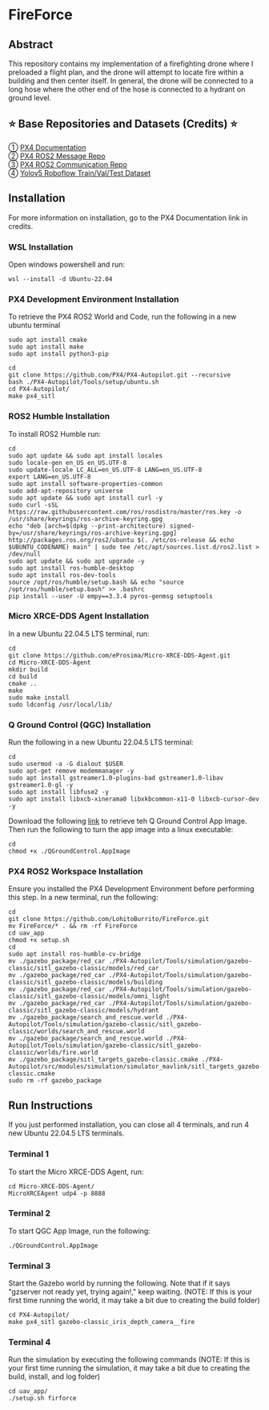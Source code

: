 # FireForce

## Abstract
This repository contains my implementation of a firefighting drone where I preloaded a flight plan, and the drone will attempt to locate fire within a building and then center itself. In general, the drone will be connected to a long hose where the other end of the hose is connected to a hydrant on ground level. 

## ⭐ Base Repositories and Datasets (Credits) ⭐ <br />
① [PX4 Documentation](https://docs.px4.io/main/en/ros2/user_guide.html) <br />
② [PX4 ROS2 Message Repo](https://github.com/PX4/px4_msgs) <br />
③ [PX4 ROS2 Communication Repo](https://github.com/PX4/px4_ros_com) <br />
④ [Yolov5 Roboflow Train/Val/Test Dataset](https://universe.roboflow.com/swee-xiao-qi/parking-lot-availability) <br />
  
## Installation
For more information on installation, go to the PX4 Documentation link in credits.
### WSL Installation
Open windows powershell and run:
```
wsl --install -d Ubuntu-22.04
```
### PX4 Development Environment Installation
To retrieve the PX4 ROS2 World and Code, run the following in a new ubuntu terminal
```
sudo apt install cmake
sudo apt install make
sudo apt install python3-pip

cd
git clone https://github.com/PX4/PX4-Autopilot.git --recursive
bash ./PX4-Autopilot/Tools/setup/ubuntu.sh
cd PX4-Autopilot/
make px4_sitl
```
### ROS2 Humble Installation
To install ROS2 Humble run:
```
cd
sudo apt update && sudo apt install locales
sudo locale-gen en_US en_US.UTF-8
sudo update-locale LC_ALL=en_US.UTF-8 LANG=en_US.UTF-8
export LANG=en_US.UTF-8
sudo apt install software-properties-common
sudo add-apt-repository universe
sudo apt update && sudo apt install curl -y
sudo curl -sSL https://raw.githubusercontent.com/ros/rosdistro/master/ros.key -o /usr/share/keyrings/ros-archive-keyring.gpg
echo "deb [arch=$(dpkg --print-architecture) signed-by=/usr/share/keyrings/ros-archive-keyring.gpg] http://packages.ros.org/ros2/ubuntu $(. /etc/os-release && echo $UBUNTU_CODENAME) main" | sudo tee /etc/apt/sources.list.d/ros2.list > /dev/null
sudo apt update && sudo apt upgrade -y
sudo apt install ros-humble-desktop
sudo apt install ros-dev-tools
source /opt/ros/humble/setup.bash && echo "source /opt/ros/humble/setup.bash" >> .bashrc
pip install --user -U empy==3.3.4 pyros-genmsg setuptools
```
### Micro XRCE-DDS Agent Installation
In a new Ubuntu 22.04.5 LTS terminal, run:
```
cd
git clone https://github.com/eProsima/Micro-XRCE-DDS-Agent.git
cd Micro-XRCE-DDS-Agent
mkdir build
cd build
cmake ..
make
sudo make install
sudo ldconfig /usr/local/lib/
```
### Q Ground Control (QGC) Installation
Run the following in a new Ubuntu 22.04.5 LTS terminal:
```
cd
sudo usermod -a -G dialout $USER
sudo apt-get remove modemmanager -y
sudo apt install gstreamer1.0-plugins-bad gstreamer1.0-libav gstreamer1.0-gl -y
sudo apt install libfuse2 -y
sudo apt install libxcb-xinerama0 libxkbcommon-x11-0 libxcb-cursor-dev -y
```
Download the following [link](https://d176tv9ibo4jno.cloudfront.net/latest/QGroundControl.AppImage) to retrieve teh Q Ground Control App Image. Then run the following to turn the app image into a linux executable:
```
cd
chmod +x ./QGroundControl.AppImage
```
### PX4 ROS2 Workspace Installation
Ensure you installed the PX4 Development Environment before performing this step. In a new terminal, run the following:
```
cd
git clone https://github.com/LohitoBurrito/FireForce.git
mv FireForce/* . && rm -rf FireForce
cd uav_app
chmod +x setup.sh
cd
sudo apt install ros-humble-cv-bridge
mv ./gazebo_package/red_car ./PX4-Autopilot/Tools/simulation/gazebo-classic/sitl_gazebo-classic/models/red_car
mv ./gazebo_package/red_car ./PX4-Autopilot/Tools/simulation/gazebo-classic/sitl_gazebo-classic/models/building
mv ./gazebo_package/red_car ./PX4-Autopilot/Tools/simulation/gazebo-classic/sitl_gazebo-classic/models/omni_light
mv ./gazebo_package/red_car ./PX4-Autopilot/Tools/simulation/gazebo-classic/sitl_gazebo-classic/models/hydrant
mv ./gazebo_package/search_and_rescue.world ./PX4-Autopilot/Tools/simulation/gazebo-classic/sitl_gazebo-classic/worlds/search_and_rescue.world
mv ./gazebo_package/search_and_rescue.world ./PX4-Autopilot/Tools/simulation/gazebo-classic/sitl_gazebo-classic/worlds/fire.world
mv ./gazebo_package/sitl_targets_gazebo-classic.cmake ./PX4-Autopilot/src/modules/simulation/simulator_mavlink/sitl_targets_gazebo-classic.cmake
sudo rm -rf gazebo_package
```
## Run Instructions
If you just performed installation, you can close all 4 terminals, and run 4 new Ubuntu 22.04.5 LTS terminals.
### Terminal 1
To start the Micro XRCE-DDS Agent, run:
```
cd Micro-XRCE-DDS-Agent/
MicroXRCEAgent udp4 -p 8888
```
### Terminal 2
To start QGC App Image, run the following:
```
./QGroundControl.AppImage
```
### Terminal 3
Start the Gazebo world by running the following. Note that if it says "gzserver not ready yet, trying again!," keep waiting. (NOTE: If this is your first time running the world, it may take a bit due to creating the build folder)
```
cd PX4-Autopilot/
make px4_sitl gazebo-classic_iris_depth_camera__fire
```
### Terminal 4
Run the simulation by executing the following commands (NOTE: If this is your first time running the simulation, it may take a bit due to creating the build, install, and log folder)
```
cd uav_app/
./setup.sh firforce
```
